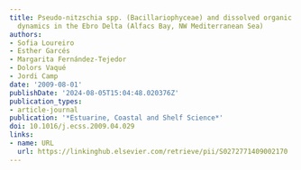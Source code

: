```yaml
---
title: Pseudo-nitzschia spp. (Bacillariophyceae) and dissolved organic matter (DOM)
  dynamics in the Ebro Delta (Alfacs Bay, NW Mediterranean Sea)
authors:
- Sofia Loureiro
- Esther Garcés
- Margarita Fernández-Tejedor
- Dolors Vaqué
- Jordi Camp
date: '2009-08-01'
publishDate: '2024-08-05T15:04:48.020376Z'
publication_types:
- article-journal
publication: '*Estuarine, Coastal and Shelf Science*'
doi: 10.1016/j.ecss.2009.04.029
links:
- name: URL
  url: https://linkinghub.elsevier.com/retrieve/pii/S0272771409002170
---
```

